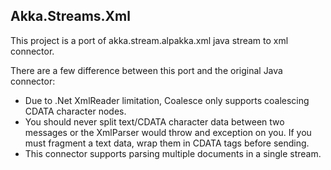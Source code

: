 ## Akka.Streams.Xml

This project is a port of akka.stream.alpakka.xml java stream to xml connector.

There are a few difference between this port and the original Java connector:
- Due to .Net XmlReader limitation, Coalesce only supports coalescing CDATA character nodes.
- You should never split text/CDATA character data between two messages or the XmlParser would throw and exception on you. 
If you must fragment a text data, wrap them in CDATA tags before sending.
- This connector supports parsing multiple documents in a single stream.